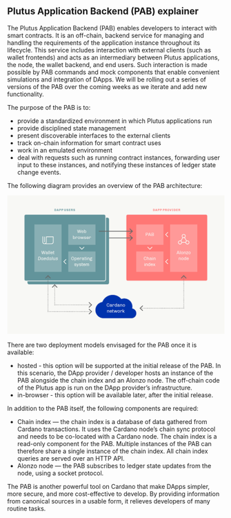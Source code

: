 ## Plutus Application Backend (PAB) explainer ##

The Plutus Application Backend (PAB) enables developers to interact with smart contracts. It is an off-chain, backend service for managing and handling the requirements of the application instance throughout its lifecycle. This service includes interaction with external clients (such as wallet frontends) and acts as an intermediary between Plutus applications, the node, the wallet backend, and end users. Such interaction is made possible by PAB commands and mock components that enable convenient simulations and integration of DApps. We will be rolling out a series of versions of the PAB over the coming weeks as we iterate and add new functionality.

The purpose of the PAB is to:
- provide a standardized environment in which Plutus applications run
- provide disciplined state management
- present discoverable interfaces to the external clients
- track on-chain information for smart contract uses
- work in an emulated environment
- deal with requests such as running contract instances, forwarding user input to these instances, and notifying these instances of ledger state change events.

The following diagram provides an overview of the PAB architecture:

![pab_schematic](pab_schematic.png)

There are two deployment models envisaged for the PAB once it is available:
- hosted - this option will be supported at the initial release of the PAB. In this scenario, the DApp provider / developer hosts an instance of the PAB alongside the chain index and an Alonzo node. The off-chain code of the Plutus app is run on the DApp provider’s infrastructure.
- in-browser - this option will be available later, after the initial release. 


In addition to the PAB itself, the following components are required:
- Chain index — the chain index is a database of data gathered from Cardano transactions. It uses the Cardano node’s chain sync protocol and needs to be co-located with a Cardano node. The chain index is a read-only component for the PAB. Multiple instances of the PAB can therefore share a single instance of the chain index. All chain index queries are served over an HTTP API.
- Alonzo node — the PAB subscribes to ledger state updates from the node, using a socket protocol.

The PAB is another powerful tool on Cardano that make DApps simpler, more secure, and more cost-effective to develop. By providing information from canonical sources in a usable form, it relieves developers of many routine tasks.

